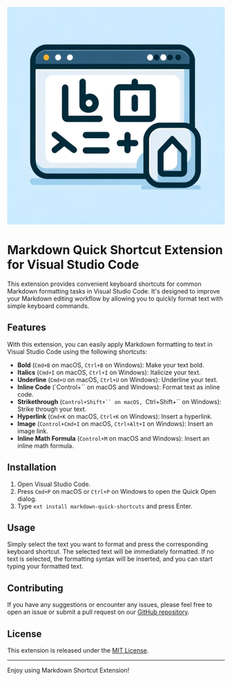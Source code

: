 ![Markdown Quick Shortcuts Extension](images/markdown-quick-shortcuts.png)

# Markdown Quick Shortcut Extension for Visual Studio Code

This extension provides convenient keyboard shortcuts for common Markdown formatting tasks in Visual Studio Code. It's designed to improve your Markdown editing workflow by allowing you to quickly format text with simple keyboard commands.

## Features

With this extension, you can easily apply Markdown formatting to text in Visual Studio Code using the following shortcuts:

- **Bold** (`Cmd+B` on macOS, `Ctrl+B` on Windows): Make your text bold.
- **Italics** (`Cmd+I` on macOS, `Ctrl+I` on Windows): Italicize your text.
- **Underline** (`Cmd+U` on macOS, `Ctrl+U` on Windows): Underline your text.
- **Inline Code** (`Control+`` on macOS and Windows): Format text as inline code.
- **Strikethrough** (`Control+Shift+`` on macOS, `Ctrl+Shift+`` on Windows): Strike through your text.
- **Hyperlink** (`Cmd+K` on macOS, `Ctrl+K` on Windows): Insert a hyperlink.
- **Image** (`Control+Cmd+I` on macOS, `Ctrl+Alt+I` on Windows): Insert an image link.
- **Inline Math Formula** (`Control+M` on macOS and Windows): Insert an inline math formula.

## Installation

1. Open Visual Studio Code.
2. Press `Cmd+P` on macOS or `Ctrl+P` on Windows to open the Quick Open dialog.
3. Type `ext install markdown-quick-shortcuts` and press Enter.

## Usage

Simply select the text you want to format and press the corresponding keyboard shortcut. The selected text will be immediately formatted. If no text is selected, the formatting syntax will be inserted, and you can start typing your formatted text.

## Contributing

If you have any suggestions or encounter any issues, please feel free to open an issue or submit a pull request on our [GitHub repository](https://github.com/egsee/markdown-quick-shortcuts.git).

## License

This extension is released under the [MIT License](LICENSE).

---

Enjoy using Markdown Shortcut Extension!
